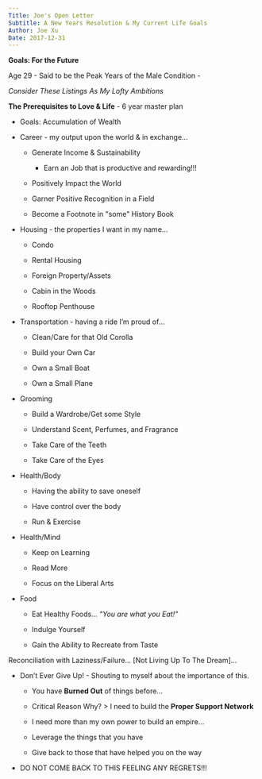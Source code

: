 ```yaml
---
Title: Joe's Open Letter
Subtitle: A New Years Resolution & My Current Life Goals
Author: Joe Xu
Date: 2017-12-31
---
```


**Goals: For the Future**

Age 29 - Said to be the Peak Years of the Male Condition -

*Consider These Listings As My Lofty Ambitions*

**The Prerequisites to Love & Life** - 6 year master plan
* Goals: Accumulation of Wealth

* Career - my output upon the world & in exchange…

    * Generate Income & Sustainability

        * Earn an Job that is productive and rewarding!!!

    * Positively Impact the World

    * Garner Positive Recognition in a Field

    * Become a Footnote in "some" History Book

* Housing - the properties I want in my name...

    * Condo

    * Rental Housing

    * Foreign Property/Assets

    * Cabin in the Woods

    * Rooftop Penthouse

* Transportation - having a ride I’m proud of…

    * Clean/Care for that Old Corolla

    * Build your Own Car

    * Own a Small Boat

    * Own a Small Plane

* Grooming

    * Build a Wardrobe/Get some Style

    * Understand Scent, Perfumes, and Fragrance

    * Take Care of the Teeth

    * Take Care of the Eyes

* Health/Body

    * Having the ability to save oneself

    * Have control over the body

    * Run & Exercise

* Health/Mind

    * Keep on Learning

    * Read More

    * Focus on the Liberal Arts

* Food

    * Eat Healthy Foods... *"You are what you Eat!"*

    * Indulge Yourself

    * Gain the Ability to Recreate from Taste


Reconciliation with Laziness/Failure… [Not Living Up To The Dream]...

* Don’t Ever Give Up! - Shouting to myself about the importance of this.

    * You have **Burned Out** of things before…

    * Critical Reason Why? > I need to build the **Proper Support Network**

    * I need more than my own power to build an empire…

    * Leverage the things that you have

    * Give back to those that have helped you on the way

* DO NOT COME BACK TO THIS FEELING ANY REGRETS!!!
